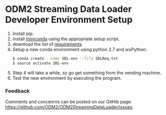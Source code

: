 # ODM2 Streaming Data Loader Developer Environment Setup

1. Install pip.
2. install [miniconda](http://repo.continuum.io/miniconda/index.html) using the appropriate setup script.
3. download the list of [requirements](https://github.com/ODM2/ODM2StreamingDataLoader/blob/master/SDLReq.txt)
4. Setup a new conda environment using python 2.7 and wxPython:
    ```sh
    $ conda create --name SDL-env --file SDLReq.txt
    $ source activate SDL-env
    ```
5. Step 4 will take a while, so go get something from the vending machine.
6. Test the new environment by executing the program. 

### Feedback
Comments and concenrns can be posted on our GitHib page: https://github.com/ODM2/ODM2StreamingDataLoader/issues.
